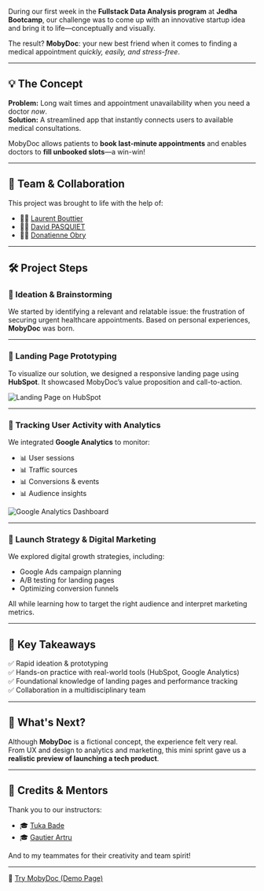 
During our first week in the **Fullstack Data Analysis program** at **Jedha Bootcamp**, our challenge was to come up with an innovative startup idea and bring it to life—conceptually and visually.

The result? **MobyDoc**: your new best friend when it comes to finding a medical appointment *quickly, easily, and stress-free*.

---

## 💡 The Concept

**Problem:** Long wait times and appointment unavailability when you need a doctor *now*.  
**Solution:** A streamlined app that instantly connects users to available medical consultations.

MobyDoc allows patients to **book last-minute appointments** and enables doctors to **fill unbooked slots**—a win-win!

---

## 👥 Team & Collaboration

This project was brought to life with the help of:

- 👨‍💻 [Laurent Bouttier](https://www.linkedin.com/in/laurent-o-bouttier/)  
- 👨‍💻 [David PASQUIET](https://www.linkedin.com/in/david-pasquiet-b08a0162/)  
- 👩‍💻 [Donatienne Obry](https://www.linkedin.com/in/donatienne-obry-webmarketing/)  

---

## 🛠 Project Steps

### 🔹 Ideation & Brainstorming

We started by identifying a relevant and relatable issue: the frustration of securing urgent healthcare appointments. Based on personal experiences, **MobyDoc** was born.

---

### 🔹 Landing Page Prototyping

To visualize our solution, we designed a responsive landing page using **HubSpot**. It showcased MobyDoc’s value proposition and call-to-action.

![Landing Page on HubSpot](/articles/illustrations/hubspot.png)

---

### 🔹 Tracking User Activity with Analytics

We integrated **Google Analytics** to monitor:

- 📊 User sessions  
- 📊 Traffic sources  
- 📊 Conversions & events  
- 📊 Audience insights  

![Google Analytics Dashboard](/articles/illustrations/google_analytics.png)

---

### 🔹 Launch Strategy & Digital Marketing

We explored digital growth strategies, including:

- Google Ads campaign planning  
- A/B testing for landing pages  
- Optimizing conversion funnels  

All while learning how to target the right audience and interpret marketing metrics.

---

## 🔑 Key Takeaways

✅ Rapid ideation & prototyping  
✅ Hands-on practice with real-world tools (HubSpot, Google Analytics)  
✅ Foundational knowledge of landing pages and performance tracking  
✅ Collaboration in a multidisciplinary team

---

## 🌱 What's Next?

Although **MobyDoc** is a fictional concept, the experience felt very real. From UX and design to analytics and marketing, this mini sprint gave us a **realistic preview of launching a tech product**.

---

## 🙏 Credits & Mentors

Thank you to our instructors:

- 🎓 [Tuka Bade](https://www.linkedin.com/in/tukanebaribade/)  
- 🎓 [Gautier Artru](https://www.linkedin.com/in/gautier-artru/)

And to my teammates for their creativity and team spirit!

---

🔗 [Try MobyDoc (Demo Page)](https://lnkd.in/eXbyNrCb)

